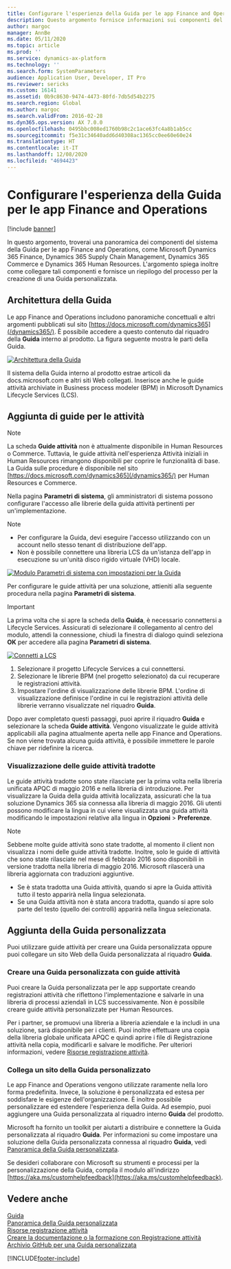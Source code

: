 ```yaml
---
title: Configurare l'esperienza della Guida per le app Finance and Operations
description: Questo argomento fornisce informazioni sui componenti del sistema della Guida per alcune app Microsoft Dynamics 365. Spiega inoltre come collegare tali app e fornisce un riepilogo del processo per la creazione di una Guida personalizzata.
author: margoc
manager: AnnBe
ms.date: 05/11/2020
ms.topic: article
ms.prod: ''
ms.service: dynamics-ax-platform
ms.technology: ''
ms.search.form: SystemParameters
audience: Application User, Developer, IT Pro
ms.reviewer: sericks
ms.custom: 16141
ms.assetid: 0b9c8630-9474-4473-80fd-7db5d54b2275
ms.search.region: Global
ms.author: margoc
ms.search.validFrom: 2016-02-28
ms.dyn365.ops.version: AX 7.0.0
ms.openlocfilehash: 0495bbc008ed1760b98c2c1ace63fc4a8b1ab5cc
ms.sourcegitcommit: f5e31c34640add6d40308ac1365cc0ee60e60e24
ms.translationtype: HT
ms.contentlocale: it-IT
ms.lasthandoff: 12/08/2020
ms.locfileid: "4694423"
---
```

# <a name="configure-the-help-experience-for-finance-and-operations-apps"></a>Configurare l'esperienza della Guida per le app Finance and Operations

[!include [banner](../includes/banner.md)]

In questo argomento, troverai una panoramica dei componenti del sistema della Guida per le app Finance and Operations, come Microsoft Dynamics 365 Finance, Dynamics 365 Supply Chain Management, Dynamics 365 Commerce e Dynamics 365 Human Resources. L'argomento spiega inoltre come collegare tali componenti e fornisce un riepilogo del processo per la creazione di una Guida personalizzata.

## <a name="help-architecture"></a>Architettura della Guida

Le app Finance and Operations includono panoramiche concettuali e altri argomenti pubblicati sul sito [https://docs.microsoft.com/dynamics365](/dynamics365/). È possibile accedere a questo contenuto dal riquadro della **Guida** interno al prodotto. La figura seguente mostra le parti della Guida.

[![Architettura della Guida](./media/help-architecture.png)](./media/help-architecture.png)

Il sistema della Guida interno al prodotto estrae articoli da docs.microsoft.com e altri siti Web collegati. Inserisce anche le guide attività archiviate in Business process modeler (BPM) in Microsoft Dynamics Lifecycle Services (LCS).

## <a name="adding-task-guides"></a>Aggiunta di guide per le attività

> [!NOTE]
> La scheda **Guide attività** non è attualmente disponibile in Human Resources o Commerce. <!--We are currently working to enable this functionality in a future release.--> Tuttavia, le guide attività nell'esperienza Attività iniziali in Human Resources rimangono disponibili per coprire le funzionalità di base. La Guida sulle procedure è disponibile nel sito [https://docs.microsoft.com/dynamics365](/dynamics365/) per Human Resources e Commerce.

Nella pagina **Parametri di sistema**, gli amministratori di sistema possono configurare l'accesso alle librerie della guida attività pertinenti per un'implementazione.

> [!NOTE]
> - Per configurare la Guida, devi eseguire l'accesso utilizzando con un account nello stesso tenant di distribuzione dell'app.
> - Non è possibile connettere una libreria LCS da un'istanza dell'app in esecuzione su un'unità disco rigido virtuale (VHD) locale.

[![Modulo Parametri di sistema con impostazioni per la Guida](./media/system-parameters_ops-1024x437.png)](./media/system-parameters_ops.png)

Per configurare le guide attività per una soluzione, attieniti alla seguente procedura nella pagina **Parametri di sistema**.

> [!IMPORTANT]
> La prima volta che si apre la scheda della **Guida**, è necessario connettersi a Lifecycle Services. Assicurati di selezionare il collegamento al centro del modulo, attendi la connessione, chiudi la finestra di dialogo quindi seleziona **OK** per accedere alla pagina **Parametri di sistema**.
>
> [![Connetti a LCS](./media/connect-to-lcs-crop-1024x365.png "Connetti a LCS")](./media/connect-to-lcs-crop.png)

1. Selezionare il progetto Lifecycle Services a cui connettersi.
2. Selezionare le librerie BPM (nel progetto selezionato) da cui recuperare le registrazioni attività.
3. Impostare l'ordine di visualizzazione delle librerie BPM. L'ordine di visualizzazione definisce l'ordine in cui le registrazioni attività delle librerie verranno visualizzate nel riquadro **Guida**.

Dopo aver completato questi passaggi, puoi aprire il riquadro **Guida** e selezionare la scheda **Guide attività**. Vengono visualizzate le guide attività applicabili alla pagina attualmente aperta nelle app Finance and Operations. Se non viene trovata alcuna guida attività, è possibile immettere le parole chiave per ridefinire la ricerca.

### <a name="showing-translated-task-guides"></a>Visualizzazione delle guide attività tradotte

Le guide attività tradotte sono state rilasciate per la prima volta nella libreria unificata APQC di maggio 2016 e nella libreria di introduzione. Per visualizzare la Guida della guida attività localizzata, assicurati che la tua soluzione Dynamics 365 sia connessa alla libreria di maggio 2016. Gli utenti possono modificare la lingua in cui viene visualizzata una guida attività modificando le impostazioni relative alla lingua in **Opzioni** &gt; **Preferenze**.

> [!NOTE]
> Sebbene molte guide attività sono state tradotte, al momento il client non visualizza i nomi delle guide attività tradotte. Inoltre, solo le guide di attività che sono state rilasciate nel mese di febbraio 2016 sono disponibili in versione tradotta nella libreria di maggio 2016. Microsoft rilascerà una libreria aggiornata con traduzioni aggiuntive.
>
> - Se è stata tradotta una Guida attività, quando si apre la Guida attività tutto il testo apparirà nella lingua selezionata.
> - Se una Guida attività non è stata ancora tradotta, quando si apre solo parte del testo (quello dei controlli) apparirà nella lingua selezionata.

## <a name="adding-custom-help"></a>Aggiunta della Guida personalizzata

Puoi utilizzare guide attività per creare una Guida personalizzata oppure puoi collegare un sito Web della Guida personalizzata al riquadro **Guida**.

### <a name="create-custom-help-by-using-task-guides"></a>Creare una Guida personalizzata con guide attività

Puoi creare la Guida personalizzata per le app supportate creando registrazioni attività che riflettono l'implementazione e salvarle in una libreria di processi aziendali in LCS successivamente. Non è possibile creare guide attività personalizzate per Human Resources.

Per i partner, se promuovi una libreria a libreria aziendale e la includi in una soluzione, sarà disponibile per i clienti. Puoi inoltre effettuare una copia della libreria globale unificata APQC e quindi aprire i file di Registrazione attività nella copia, modificarli e salvare le modifiche. Per ulteriori informazioni, vedere [Risorse registrazione attività](../../dev-itpro/user-interface/task-recorder.md).

### <a name="connect-a-custom-help-site"></a>Collega un sito della Guida personalizzato

Le app Finance and Operations vengono utilizzate raramente nella loro forma predefinita. Invece, la soluzione è personalizzata ed estesa per soddisfare le esigenze dell'organizzazione. È inoltre possibile personalizzare ed estendere l'esperienza della Guida. Ad esempio, puoi aggiungere una Guida personalizzata al riquadro interno **Guida** del prodotto.

Microsoft ha fornito un toolkit per aiutarti a distribuire e connettere la Guida personalizzata al riquadro **Guida**. Per informazioni su come impostare una soluzione della Guida personalizzata connessa al riquadro **Guida**, vedi [Panoramica della Guida personalizzata](../../dev-itpro/help/custom-help-overview.md).

Se desideri collaborare con Microsoft su strumenti e processi per la personalizzazione della Guida, compila il modulo all'indirizzo [https://aka.ms/customhelpfeedback](https://aka.ms/customhelpfeedback).

## <a name="see-also"></a>Vedere anche

[Guida](help-overview.md)  
[Panoramica della Guida personalizzata](../../dev-itpro/help/custom-help-overview.md)  
[Risorse registrazione attività](../../dev-itpro/user-interface/task-recorder.md)  
[Creare la documentazione o la formazione con Registrazione attività](../../dev-itpro/user-interface/task-recorder-training-docs.md)  
[Archivio GitHub per una Guida personalizzata](https://github.com/microsoft/dynamics356f-o-custom-help)  


[!INCLUDE[footer-include](../../../includes/footer-banner.md)]